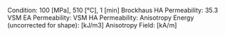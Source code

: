 Condition: 100 [MPa], 510 [°C], 1 [min]
Brockhaus HA Permeability: 35.3
VSM EA Permeability:
VSM HA Permeability:
Anisotropy Energy (uncorrected for shape): [kJ/m3]
Anisotropy Field: [kA/m]

